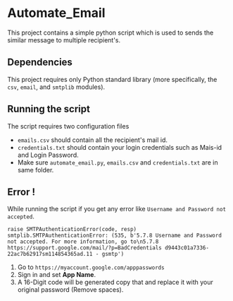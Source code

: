 # Automate_Email

This project contains a simple python script which is used to sends the similar message to multiple recipient's.

## Dependencies

This project requires only Python standard library
(more specifically, the `csv`, `email`, and `smtplib` modules).

## Running the script

The script requires two configuration files

* `emails.csv` should contain all the recipient's mail id.
* `credentials.txt` should contain your login credentials such as Mais-id and Login Password.
* Make sure `automate_email.py`, `emails.csv` and `credentials.txt` are in same folder.

## Error !
While running the script if you get any error like `Username and Password not accepted`.

`raise SMTPAuthenticationError(code, resp)
smtplib.SMTPAuthenticationError: (535, b'5.7.8 Username and Password not accepted. For more information, go to\n5.7.8  https://support.google.com/mail/?p=BadCredentials d9443c01a7336-22ac7b62917sm114854365ad.11 - gsmtp')`

1. Go to `https://myaccount.google.com/apppasswords`
2. Sign in and set **App Name**.
3. A 16-Digit code will be generated copy that and replace it with your original password (Remove spaces).
